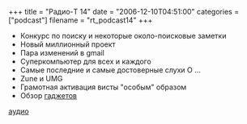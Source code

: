 +++
title = "Радио-T 14"
date = "2006-12-10T04:51:00"
categories = ["podcast"]
filename = "rt_podcast14"
+++


- Конкурс по поиску и некоторые около-поисковые заметки
- Новый миллионный проект
- Пара изменений в gmail
- Суперкомпьютер для всех и каждого
- Самые последние и самые достоверные слухи О ...
- Zune и UMG
- Грамотная активация висты "особым" образом
- Oбзор [гаджетов](http://crunchgear.com/2006/12/05/crunchgears-best-of-2006/)

[аудио](http://cdn.radio-t.com/rt_podcast14.mp3)
<audio src="http://cdn.radio-t.com/rt_podcast14.mp3" preload="none"></audio>
